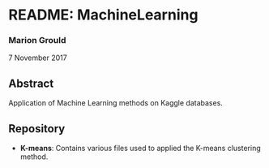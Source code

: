 # README: MachineLearning

### Marion Grould
7 November 2017

## Abstract
Application of Machine Learning methods on Kaggle databases.

## Repository
* **K-means**: Contains various files used to applied the K-means clustering method.
